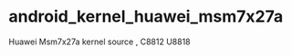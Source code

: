 android_kernel_huawei_msm7x27a
==============================

Huawei Msm7x27a kernel source , C8812 U8818 